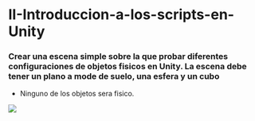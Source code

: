 # II-Introduccion-a-los-scripts-en-Unity

### Crear una escena simple sobre la que probar diferentes configuraciones de objetos fisicos en Unity. La escena debe tener un plano a mode de suelo, una esfera y un cubo

* Ninguno de los objetos sera fisico.


[<img src="https://gyazo.com/efa0c2072be08093aba42c45eb40a87f">](http://google.com.au/)

